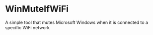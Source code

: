 # WinMuteIfWiFi
A simple tool that mutes Microsoft Windows when it is connected to a specific WiFi network
